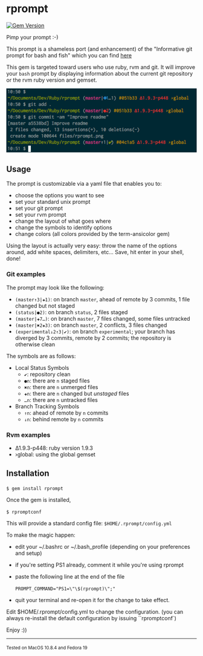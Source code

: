 # rprompt
[![Gem Version](https://badge.fury.io/rb/rprompt.png)](http://badge.fury.io/rb/rprompt)

Pimp your prompt :-)

This prompt is a shameless port (and enhancement) of the "Informative git prompt for bash and fish" which you can find [here](https://github.com/magicmonty/bash-git-prompt.git)

This gem is targeted toward users who use ruby, rvm and git. It will improve your ``bash`` prompt by displaying information about the current git repository or the rvm ruby version and gemset.

  ![an inline image](files/rprompt.png "rprompt in action")

## Usage

The prompt is customizable via a yaml file that enables you to:

* choose the options you want to see
* set your standard unix prompt
* set your git prompt
* set your rvm prompt
* change the layout of what goes where
* change the symbols to identify options
* change colors (all colors provided by the term-ansicolor gem)

Using the layout is actually very easy: throw the name of the options around, add white spaces, delimiters, etc... Save, hit enter in your shell, done!

### Git examples

The prompt may look like the following:

* ``(master↑3|✚1)``: on branch ``master``, ahead of remote by 3 commits, 1 file changed but not staged
* ``(status|●2)``: on branch ``status``, 2 files staged
* ``(master|✚7…)``: on branch ``master``, 7 files changed, some files untracked
* ``(master|✖2✚3)``: on branch ``master``, 2 conflicts, 3 files changed
* ``(experimental↓2↑3|✔)``: on branch ``experimental``; your branch has diverged by 3 commits, remote by 2 commits; the repository is otherwise clean

The symbols are as follows:

- Local Status Symbols
  - ``✔``: repository clean
  - ``●n``: there are ``n`` staged files
  - ``✖n``: there are ``n`` unmerged files
  - ``✚n``: there are ``n`` changed but *unstaged* files
  - ``…n``: there are ``n`` untracked files
- Branch Tracking Symbols
  - ``↑n``: ahead of remote by ``n`` commits
  - ``↓n``: behind remote by ``n`` commits

### Rvm examples

* ∆1.9.3-p448: ruby version 1.9.3
* ›global: using the global gemset

## Installation

``$ gem install rprompt``

Once the gem is installed,

``$ rpromptconf``

This will provide a standard config file: `$HOME/.rprompt/config.yml`

To make the magic happen:

* edit your ~/.bashrc or ~/.bash_profile
(depending on your preferences and setup)
* if you're setting PS1 already, comment it while you're using rprompt
* paste the following line at the end of the file

    ``PROMPT_COMMAND="PS1=\"\$(rprompt)\";"``


* quit your terminal and re-open it for the change to take effect.

Edit $HOME/.rprompt/config.yml to change the configuration.
(you can always re-install the default configuration by issuing ``rpromptconf`)

Enjoy :\))

---

<small>Tested on MacOS 10.8.4 and Fedora 19</small>